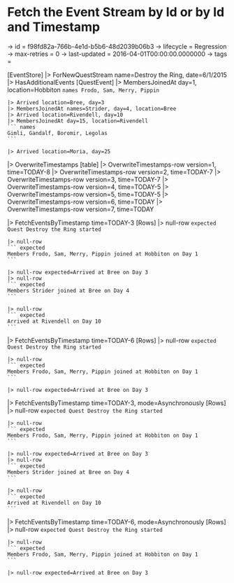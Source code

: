 # Fetch the Event Stream by Id or by Id and Timestamp

-> id = f98fd82a-766b-4e1d-b5b6-48d2039b06b3
-> lifecycle = Regression
-> max-retries = 0
-> last-updated = 2016-04-01T00:00:00.0000000
-> tags = 

[EventStore]
|> ForNewQuestStream name=Destroy the Ring, date=6/1/2015
|> HasAdditionalEvents
    [QuestEvent]
    |> MembersJoinedAt day=1, location=Hobbiton
    ``` names
    Frodo, Sam, Merry, Pippin
    ```

    |> Arrived location=Bree, day=3
    |> MembersJoinedAt names=Strider, day=4, location=Bree
    |> Arrived location=Rivendell, day=10
    |> MembersJoinedAt day=15, location=Rivendell
    ``` names
    Gimli, Gandalf, Boromir, Legolas
    ```

    |> Arrived location=Moria, day=25

|> OverwriteTimestamps
    [table]
    |> OverwriteTimestamps-row version=1, time=TODAY-8
    |> OverwriteTimestamps-row version=2, time=TODAY-7
    |> OverwriteTimestamps-row version=3, time=TODAY-7
    |> OverwriteTimestamps-row version=4, time=TODAY-5
    |> OverwriteTimestamps-row version=5, time=TODAY-5
    |> OverwriteTimestamps-row version=6, time=TODAY
    |> OverwriteTimestamps-row version=7, time=TODAY

|> FetchEventsByTimestamp time=TODAY-3
    [Rows]
    |> null-row
    ``` expected
    Quest Destroy the Ring started
    ```

    |> null-row
    ``` expected
    Members Frodo, Sam, Merry, Pippin joined at Hobbiton on Day 1
    ```

    |> null-row expected=Arrived at Bree on Day 3
    |> null-row
    ``` expected
    Members Strider joined at Bree on Day 4
    ```

    |> null-row
    ``` expected
    Arrived at Rivendell on Day 10
    ```


|> FetchEventsByTimestamp time=TODAY-6
    [Rows]
    |> null-row
    ``` expected
    Quest Destroy the Ring started
    ```

    |> null-row
    ``` expected
    Members Frodo, Sam, Merry, Pippin joined at Hobbiton on Day 1
    ```

    |> null-row expected=Arrived at Bree on Day 3

|> FetchEventsByTimestamp time=TODAY-3, mode=Asynchronously
    [Rows]
    |> null-row
    ``` expected
    Quest Destroy the Ring started
    ```

    |> null-row
    ``` expected
    Members Frodo, Sam, Merry, Pippin joined at Hobbiton on Day 1
    ```

    |> null-row expected=Arrived at Bree on Day 3
    |> null-row
    ``` expected
    Members Strider joined at Bree on Day 4
    ```

    |> null-row
    ``` expected
    Arrived at Rivendell on Day 10
    ```


|> FetchEventsByTimestamp time=TODAY-6, mode=Asynchronously
    [Rows]
    |> null-row
    ``` expected
    Quest Destroy the Ring started
    ```

    |> null-row
    ``` expected
    Members Frodo, Sam, Merry, Pippin joined at Hobbiton on Day 1
    ```

    |> null-row expected=Arrived at Bree on Day 3

~~~
